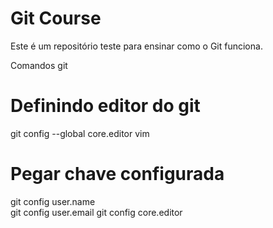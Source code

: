 # Git Course

Este é um repositório teste para ensinar como o Git funciona.

Comandos git
# Definindo editor do git
git config --global  core.editor vim

# Pegar chave configurada
git config user.name  
git config user.email
git config core.editor
